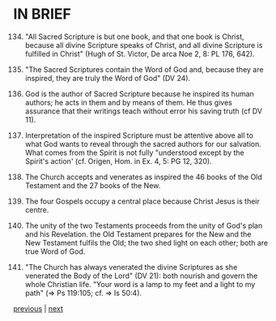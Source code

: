 # IN BRIEF

134. "All Sacred Scripture is but one book, and that one book is Christ, because all divine Scripture speaks of Christ, and all divine Scripture is fulfilled in Christ" (Hugh of St. Victor, De arca Noe 2, 8: PL 176, 642).

135. "The Sacred Scriptures contain the Word of God and, because they are inspired, they are truly the Word of God" (DV 24).

136. God is the author of Sacred Scripture because he inspired its human authors; he acts in them and by means of them. He thus gives assurance that their writings teach without error his saving truth (cf DV 11).

137. Interpretation of the inspired Scripture must be attentive above all to what God wants to reveal through the sacred authors for our salvation. What comes from the Spirit is not fully "understood except by the Spirit's action' (cf. Origen, Hom. in Ex. 4, 5: PG 12, 320).

138. The Church accepts and venerates as inspired the 46 books of the Old Testament and the 27 books of the New.

139. The four Gospels occupy a central place because Christ Jesus is their centre.

140. The unity of the two Testaments proceeds from the unity of God's plan and his Revelation. the Old Testament prepares for the New and the New Testament fulfils the Old; the two shed light on each other; both are true Word of God.

141. "The Church has always venerated the divine Scriptures as she venerated the Body of the Lord" (DV 21): both nourish and govern the whole Christian life. "Your word is a lamp to my feet and a light to my path" (⇒ Ps 119:105; cf. ⇒ Is 50:4).

[previous](https://github.com/Tenari/non-fiction/blob/master/catechism/__PS.md) | [next](https://github.com/Tenari/non-fiction/blob/master/catechism/__PU.md)